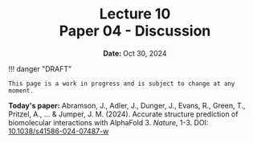 <h1 align="center">
<b>Lecture 10</b><br>
Paper 04 - Discussion
</h1>
<p align="center"><b>Date: </b>Oct 30, 2024</p>

!!! danger "DRAFT"

    This page is a work in progress and is subject to change at any moment.

**Today's paper:** Abramson, J., Adler, J., Dunger, J., Evans, R., Green, T., Pritzel, A., ... & Jumper, J. M. (2024). Accurate structure prediction of biomolecular interactions with AlphaFold 3. *Nature*, 1-3. DOI: [10.1038/s41586-024-07487-w](https://doi.org/10.1038/s41586-024-07487-w)
<!--
### **Day 2: Key Prediction Modules and Confidence Evaluation**

1. **Sequence-Local Atom Attention in AF3 (Group 1)**
   - **Focus**: Explain the sequence-local atom attention mechanism that AF3 uses to predict atom-level interactions within proteins【10†source】.
   - **Balanced Methodology Challenge**: Detail how atom attention differs from other types of attention mechanisms and why this is key for accurate predictions.
   - **Critical Thinking**: Why is atom attention necessary for predicting specific interactions, and what might happen if this mechanism was flawed?

2. **Triangle Updates of Pair Representation (Group 2)**
   - **Focus**: Describe how AF3 uses triangle updates to refine the pairwise representation of atom distances and interactions【11†source】.
   - **Balanced Methodology Challenge**: Focus on why triangle updates are essential for capturing the geometric relationships between protein atoms.
   - **Critical Thinking**: How do triangle updates improve the prediction of complex structures compared to linear updates?

3. **Predicted Local Distance Difference Test (pLDDT) and Confidence Metrics (Group 3)**
   - **Focus**: Explain how AF3 evaluates the confidence of its predictions using pLDDT and other confidence metrics【11†source】【12†source】.
   - **Balanced Methodology Challenge**: Dive into how these metrics assess the reliability of structural predictions and their importance for scientific use.
   - **Critical Thinking**: How do scientists interpret low-confidence predictions, and when should such predictions be disregarded?

4. **Diffusion Module and Multiscale Process in AF3 (Group 4)**
   - **Focus**: Discuss how the multiscale diffusion process refines local and global protein structures simultaneously【11†source】.
   - **Balanced Methodology Challenge**: Explain how different scales of diffusion are used to correct local structural errors while refining the overall protein shape.
   - **Critical Thinking**: What challenges might arise from applying a multiscale approach, and how does AF3 handle these challenges? -->
